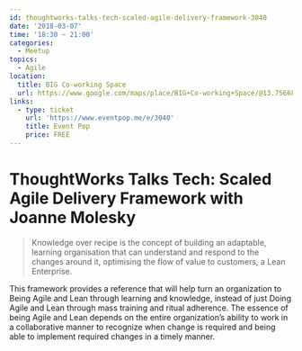 ```yaml
---
id: thoughtworks-talks-tech-scaled-agile-delivery-framework-3040
date: '2018-03-07'
time: '18:30 ~ 21:00'
categories:
  - Meetup
topics:
  - Agile
location:
  title: BIG Co-working Space
  url: https://www.google.com/maps/place/BIG+Co-working+Space/@13.7566867,100.571952,15z/data=!4m5!3m4!1s0x0:0xf2124609ad0be030!8m2!3d13.7566867!4d100.571952
links:
  - type: ticket
    url: 'https://www.eventpop.me/e/3040'
    title: Event Pop
    price: FREE
---
```


# ThoughtWorks Talks Tech: Scaled Agile Delivery Framework with Joanne Molesky

> Knowledge over recipe is the concept of building an adaptable, learning organisation that can understand and respond to the changes around it, optimising the flow of value to customers, a Lean Enterprise.

This framework provides a reference that will help turn an organization to Being Agile and Lean through learning and knowledge, instead of just Doing Agile and Lean through mass training and ritual adherence. The essence of being Agile and Lean depends on the entire organization’s ability to work in a collaborative manner to recognize when change is required and being able to implement required changes in a timely manner.
